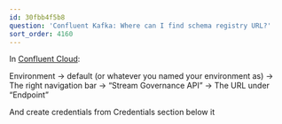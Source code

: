 ```yaml
---
id: 30fbb4f5b8
question: 'Confluent Kafka: Where can I find schema registry URL?'
sort_order: 4160
---
```


In [Confluent Cloud](https://confluent.cloud/):

Environment → default (or whatever you named your environment as) → The right navigation bar →  “Stream Governance API” →  The URL under “Endpoint”

And create credentials from Credentials section below it

